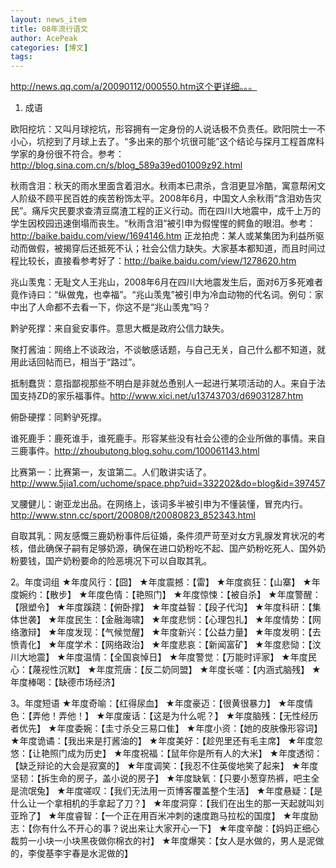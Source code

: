 ```yaml
---
layout: news_item
title: 08年流行语文
author: AcePeak
categories: [博文]
tags: 
---
```



http://news.qq.com/a/20090112/000550.htm这个更详细。。。

1. 成语 

欧阳挖坑：又叫月球挖坑，形容拥有一定身份的人说话极不负责任。欧阳院士一不小心，坑挖到了月球上去了。“多出来的那个坑很可能”这个结论与探月工程首席科学家的身份很不符合。参考：http://blog.sina.com.cn/s/blog_589a39ed01009z92.html 

秋雨含泪：秋天的雨水里面含着泪水。秋雨本已肃杀，含泪更显冷酷，寓意帮闲文人阶级不顾平民百姓的疾苦粉饰太平。2008年6月，中国文人余秋雨“含泪劝告灾民”。痛斥灾民要求查清豆腐渣工程的正义行动。而在四川大地震中，成千上万的学生因校园迅速倒塌而丧生。“秋雨含泪”被引申为假惺惺的鳄鱼的眼泪。参考：http://baike.baidu.com/view/1694146.htm 
正龙拍虎：某人或某集团为利益所驱动而做假，被揭穿后还抵死不认；社会公信力缺失。大家基本都知道，而且时间过程比较长，直接看参考好了：http://baike.baidu.com/view/1278620.htm 

兆山羡鬼：无耻文人王兆山，2008年6月在四川大地震发生后，面对6万多死难者竟作诗曰：“纵做鬼，也幸福”。“兆山羡鬼”被引申为冷血动物的代名词。例句：家中出了人命都不去看一下，你这不是“兆山羡鬼”吗？ 

黔驴死撑：来自瓮安事件。意思大概是政府公信力缺失。 

聚打酱油：网络上不谈政治，不谈敏感话题，与自己无关，自己什么都不知道，就用此话回帖而已，相当于“路过”。 

抵制蠢货：意指鄙视那些不明白是非就怂恿别人一起进行某项活动的人。来自于法国支持ZD的家乐福事件。http://www.xici.net/u13743703/d69031287.htm 

俯卧硬撑：同黔驴死撑。 

谁死鹿手：鹿死谁手，谁死鹿手。形容某些没有社会公德的企业所做的事情。来自三鹿事件。http://zhoubutong.blog.sohu.com/100061143.html 

比赛第一：比赛第一，友谊第二。人们敢讲实话了。http://www.5jia1.com/uchome/space.php?uid=332202&do=blog&id=397457

叉腰健儿：谢亚龙出品。在网络上，该词多半被引申为不懂装懂，冒充内行。http://www.stnn.cc/sport/200808/t20080823_852343.html 

自取其乳：网友感慨三鹿奶粉事件后征婚，条件须严苛至对女方乳腺发育状况的考核，借此确保子嗣有足够奶源，确保在进口奶粉吃不起、国产奶粉吃死人、国外奶粉要钱，国产奶粉要命的险恶境况下可以自取其乳。 


2。年度词组 
★年度风行：【囧】 
★年度震撼：【雷】 
★年度疯狂：【山寨】 
★年度婉约：【散步】 
★年度色情：【艳照门】 
★年度惊悚：【被自杀】 
★年度警醒：【限塑令】 
★年度蹊跷：【俯卧撑】 
★年度益智：【段子代沟】 
★年度科研：【集体世袭】 
★年度民生：【金融海啸】 
★年度悲悯：【心理包扎】 
★年度情势：【网络激辩】 
★年度发现：【气候觉醒】 
★年度新兴：【公益力量】 
★年度发明：【去愤青化】 
★年度学术：【网络政治】 
★年度悲哀：【新闻富矿】 
★年度悲恸：【汶川大地震】 
★年度温情：【全国哀悼日】 
★年度警觉：【万能时评家】 
★年度民心：【蔑视性沉默】 
★年度荒唐：【反二奶同盟】 
★年度长嗟：【内涵式脑残】 
★年度棒喝：【缺德市场经济】 


3。年度短语 
★年度奇喻：【红得尿血】 
★年度豪迈：【很黄很暴力】 
★年度情色：【弄他！弄他！】 
★年度废话：【这是为什么呢？】 
★年度脑残：【无性经历者优先】 
★年度委婉：【圭寸杀殳三易口隹】 
★年度小资：【她的皮肤像形容词】 
★年度诡谲：【我出来是打酱油的】 
★年度美好：【趁兜里还有毛主席】 
★年度忽悠：【让艳照门成为历史】 
★年度祝福：【鼠年你是所有人的大米】 
★年度透彻：【缺乏辩论的大会是寂寞的】 
★年度调笑：【我忍不住英俊地笑了起来】 
★年度坚韧：【拆生命的房子，盖小说的房子】 
★年度缺氧：【只要小葱穿热裤，吧主全是流氓兔】 
★年度嗟叹：【我们无法用一页博客覆盖整个生活】 
★年度悬疑：【是什么让一个拿相机的手拿起了刀？】 
★年度洞穿：【我们在出生的那一天起就叫刘亚玲了】 
★年度睿智：【一个正在用百米冲刺的速度跑马拉松的国度】 
★年度励志：【你有什么不开心的事？说出来让大家开心一下】 
★年度辛酸：【妈妈正细心裁剪一小块一小块黑夜做你棉衣的衬】 
★年度爆笑：【女人是水做的，男人是泥做的，李俊基李宇春是水泥做的】